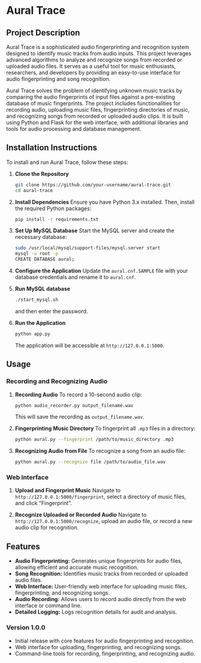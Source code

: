 # Aural Trace

## Project Description

Aural Trace is a sophisticated audio fingerprinting and recognition system designed to identify music tracks from audio inputs. This project leverages advanced algorithms to analyze and recognize songs from recorded or uploaded audio files. It serves as a useful tool for music enthusiasts, researchers, and developers by providing an easy-to-use interface for audio fingerprinting and song recognition.

Aural Trace solves the problem of identifying unknown music tracks by comparing the audio fingerprints of input files against a pre-existing database of music fingerprints. The project includes functionalities for recording audio, uploading music files, fingerprinting directories of music, and recognizing songs from recorded or uploaded audio clips. It is built using Python and Flask for the web interface, with additional libraries and tools for audio processing and database management.

## Installation Instructions

To install and run Aural Trace, follow these steps:

1. **Clone the Repository**
   ```bash
   git clone https://github.com/your-username/aural-trace.git
   cd aural-trace
   ```

2. **Install Dependencies**
   Ensure you have Python 3.x installed. Then, install the required Python packages:
   ```bash
   pip install -r requirements.txt
   ```

3. **Set Up MySQL Database**
   Start the MySQL server and create the necessary database:
   ```bash
   sudo /usr/local/mysql/support-files/mysql.server start
   mysql -u root -p
   CREATE DATABASE aural;
   ```

4. **Configure the Application**
   Update the `aural.cnf.SAMPLE` file with your database credentials and rename it to `aural.cnf`.

5. **Run MySQL database**
   ```bash
   ./start_mysql.sh
   ```
   and then enter the password.

5. **Run the Application**
   ```bash
   python app.py
   ```
   The application will be accessible at `http://127.0.0.1:5000`.

## Usage

### Recording and Recognizing Audio

1. **Recording Audio**
   To record a 10-second audio clip:
   ```bash
   python audio_recorder.py output_filename.wav
   ```
   This will save the recording as `output_filename.wav`.

2. **Fingerprinting Music Directory**
   To fingerprint all `.mp3` files in a directory:
   ```bash
   python aural.py --fingerprint /path/to/music_directory .mp3
   ```

3. **Recognizing Audio from File**
   To recognize a song from an audio file:
   ```bash
   python aural.py --recognize file /path/to/audio_file.wav
   ```

### Web Interface

1. **Upload and Fingerprint Music**
   Navigate to `http://127.0.0.1:5000/fingerprint`, select a directory of music files, and click "Fingerprint".

2. **Recognize Uploaded or Recorded Audio**
   Navigate to `http://127.0.0.1:5000/recognize`, upload an audio file, or record a new audio clip for recognition.

## Features

- **Audio Fingerprinting:** Generates unique fingerprints for audio files, allowing efficient and accurate music recognition.
- **Song Recognition:** Identifies music tracks from recorded or uploaded audio files.
- **Web Interface:** User-friendly web interface for uploading music files, fingerprinting, and recognizing songs.
- **Audio Recording:** Allows users to record audio directly from the web interface or command line.
- **Detailed Logging:** Logs recognition details for audit and analysis.

### Version 1.0.0

- Initial release with core features for audio fingerprinting and recognition.
- Web interface for uploading, fingerprinting, and recognizing songs.
- Command-line tools for recording, fingerprinting, and recognizing audio.



